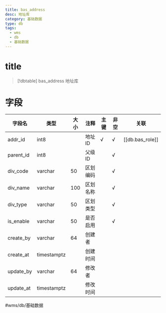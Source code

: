 ```yaml
---
title: bas_address
desc: 地址库
category: 基础数据
type: db
tags:
  - wms
  - db
  - 基础数据
---
```


# title
>[!dbtable] bas_address
> 地址库

# 字段
| 字段名 | 类型 | 大小 | 注释 | 主键 | 非空 | 关联 |
| --- | --- | --- | --- | --- | --- | --- |
| addr_id | int8 |  | 地址ID | √ | √ | [[db.bas_role]] |
| parent_id | int8 |  | 父级ID |  | √ |  |
| div_code | varchar | 50 | 区划编码 |  | √ |  |
| div_name | varchar | 100 | 区划名称 |  | √ |  |
| div_type | varchar | 50 | 区划类型 |  | √ |  |
| is_enable | varchar | 50 | 是否启用 |  | √ |  |
| create_by | varchar | 64 | 创建者 |  |  |  |
| create_at | timestamptz |  | 创建时间 |  |  |  |
| update_by | varchar | 64 | 修改者 |  |  |  |
| update_at | timestamptz |  | 修改时间 |  |  |  |
#wms/db/基础数据
